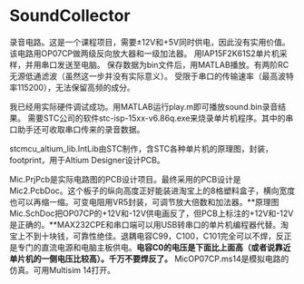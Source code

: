 # SoundCollector
录音电路。这是一个课程项目，需要±12V和+5V同时供电，因此没有实用价值。该电路用OP07CP做两级反向放大器和一级加法器。
用IAP15F2K61S2单片机采样，并用串口发送至电脑。
保存数据为bin文件后，用MATLAB播放。有两阶RC无源低通滤波（虽然这一步并没有实际意义）。
受限于串口的传输速率（最高波特率115200），无法保留高频的成分。



我已经用实际硬件调试成功。用MATLAB运行play.m即可播放sound.bin录音结果。
需要STC公司的软件stc-isp-15xx-v6.86q.exe来烧录单片机程序。其中的串口助手还可收取串口传来的录音数据。



stcmcu_altium_lib.IntLib由STC制作，含STC各种单片机的原理图，封装，footprint，用于Altium Designer设计PCB。



Mic.PrjPcb是实际电路图的PCB设计项目。最终采用的PCB设计是Mic2.PcbDoc。这个板子的纵向高度正好能装进淘宝上的8格塑料盒子，横向宽度也可以再缩一缩。可变电阻用VR5封装，可调节放大倍数和加法器。**原理图Mic.SchDoc把OP07CP的+12V和-12V供电画反了，但PCB上标注的+12V和-12V是正确的。**MAX232CPE和串口端可以用USB转串口的单片机编程器代替。淘宝上不到十块钱，可靠性绝佳。退耦电容C99，C100，C101完全可以不焊，反正是专门的直流电源和电脑主板供电。**电容C0的电压是下面比上面高（或者说靠近单片机的一侧电压比较高）。千万不要焊反了。**
MicOP07CP.ms14是模拟电路的仿真。可用Multisim 14打开。
